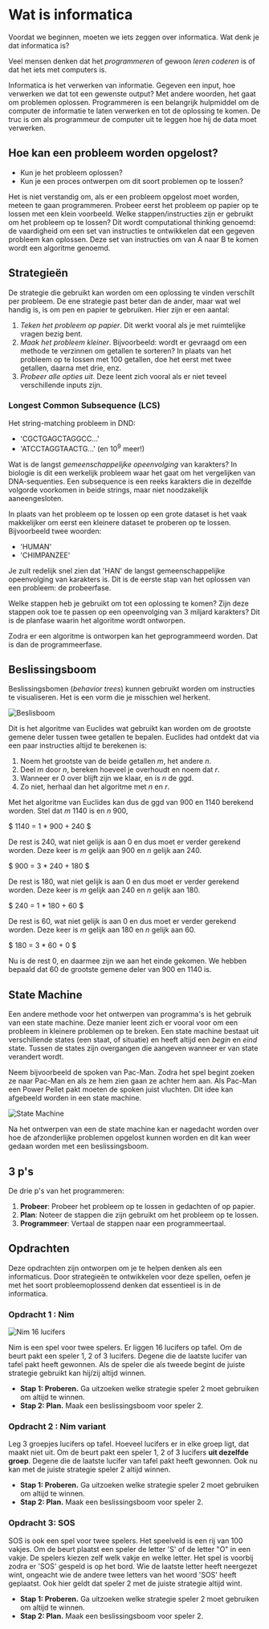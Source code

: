 # Wat is informatica

Voordat we beginnen, moeten we iets zeggen over informatica. Wat denk je dat informatica is?

Veel mensen denken dat het *programmeren* of gewoon *leren coderen* is of dat het iets met computers is.

Informatica is het verwerken van informatie. Gegeven een input, hoe verwerken we dat tot een gewenste output? Met andere woorden, het gaat om problemen oplossen. Programmeren is een belangrijk hulpmiddel om de computer de informatie te laten verwerken en tot de oplossing te komen. De truc is om als programmeur de computer uit te leggen hoe hij de data moet verwerken.

## Hoe kan een probleem worden opgelost?

- Kun je het probleem oplossen?
- Kun je een proces ontwerpen om dit soort problemen op te lossen?

Het is niet verstandig om, als er een probleem opgelost moet worden, meteen te gaan programmeren. Probeer eerst het probleem op papier op te lossen met een klein voorbeeld. Welke stappen/instructies zijn er gebruikt om het probleem op te lossen? Dit wordt computational thinking genoemd: de vaardigheid om een set van instructies te ontwikkelen dat een gegeven probleem kan oplossen. Deze set van instructies om van A naar B te komen wordt een algoritme genoemd.

## Strategieën

De strategie die gebruikt kan worden om een oplossing te vinden verschilt per probleem. De ene strategie past beter dan de ander, maar wat wel handig is, is om pen en papier te gebruiken. Hier zijn er een aantal:

1. *Teken het probleem op papier*. Dit werkt vooral als je met ruimtelijke vragen bezig bent.
2. *Maak het probleem kleiner*. Bijvoorbeeld: wordt er gevraagd om een methode te verzinnen om getallen te sorteren? In plaats van het probleem op te lossen met 100 getallen, doe het eerst met twee getallen, daarna met drie, enz.
3. *Probeer alle opties uit*. Deze leent zich vooral als er niet teveel verschillende inputs zijn.

### Longest Common Subsequence (LCS)

Het string-matching probleem in DND:

- 'CGCTGAGCTAGGCC...'
- 'ATCCTAGGTAACTG...' (en $10^9$ meer!)

Wat is de langst *gemeenschappelijke opeenvolging* van karakters? In biologie is dit een werkelijk probleem waar het gaat om het vergelijken van DNA-sequenties. Een subsequence is een reeks karakters die in dezelfde volgorde voorkomen in beide strings, maar niet noodzakelijk aaneengesloten.

In plaats van het probleem op te lossen op een grote dataset is het vaak makkelijker om eerst een kleinere dataset te proberen op te lossen. Bijvoorbeeld twee woorden:
- 'HUMAN'
- 'CHIMPANZEE'

Je zult redelijk snel zien dat 'HAN' de langst gemeenschappelijke opeenvolging van karakters is. Dit is de eerste stap van het oplossen van een probleem: de probeerfase.

Welke stappen heb je gebruikt om tot een oplossing te komen? Zijn deze stappen ook toe te passen op een opeenvolging van 3 miljard karakters? Dit is de planfase waarin het algoritme wordt ontworpen.

Zodra er een algoritme is ontworpen kan het geprogrammeerd worden. Dat is dan de programmeerfase.

## Beslissingsboom

Beslissingsbomen (*behavior trees*) kunnen gebruikt worden om instructies te visualiseren. Het is een vorm die je misschien wel herkent.

![Beslisboom](images/1/beslisboom.gif)

Dit is het algoritme van Euclides wat gebruikt kan worden om de grootste gemene deler tussen twee getallen te bepalen. Euclides had ontdekt dat via een paar instructies altijd te berekenen is:

1. Noem het grootste van de beide getallen *m*, het andere *n*.
2. Deel *m* door *n*, bereken hoeveel je overhoudt en noem dat *r*.
3. Wanneer er 0 over blijft zijn we klaar, en is *n* de ggd.
4. Zo niet, herhaal dan het algoritme met *n* en *r*.

Met het algoritme van Euclides kan dus de ggd van 900 en 1140 berekend worden.
Stel dat *m* 1140 is en *n* 900,

$ 1140 = 1 * 900 + 240 $

De rest is 240, wat niet gelijk is aan 0 en dus moet er verder gerekend worden. Deze keer is *m* gelijk aan 900 en *n* gelijk aan 240.

$ 900 = 3 * 240 + 180 $

De rest is 180, wat niet gelijk is aan 0 en dus moet er verder gerekend worden. Deze keer is *m* gelijk aan 240 en *n* gelijk aan 180.

$ 240 = 1 * 180 + 60 $

De rest is 60, wat niet gelijk is aan 0 en dus moet er verder gerekend worden. Deze keer is *m* gelijk aan 180 en *n* gelijk aan 60.

$ 180 = 3 * 60 + 0 $

Nu is de rest 0, en daarmee zijn we aan het einde gekomen. We hebben bepaald dat 60 de grootste gemene deler van 900 en 1140 is.

## State Machine

Een andere methode voor het ontwerpen van programma's is het gebruik van een state machine. Deze manier leent zich er vooral voor om een probleem in kleinere problemen op te breken. Een state machine bestaat uit verschillende states (een staat, of situatie) en heeft altijd een *begin* en *eind* state. Tussen de states zijn overgangen die aangeven wanneer er van state verandert wordt.

Neem bijvoorbeeld de spoken van Pac-Man. Zodra het spel begint zoeken ze naar Pac-Man en als ze hem zien gaan ze achter hem aan. Als Pac-Man een Power Pellet pakt moeten de spoken juist vluchten. Dit idee kan afgebeeld worden in een state machine.

![State Machine](images/1/pacmanStates.png)

Na het ontwerpen van een de state machine kan er nagedacht worden over hoe de afzonderlijke problemen opgelost kunnen worden en dit kan weer gedaan worden met een beslissingsboom.

## 3 p's

De drie p's van het programmeren:
1. **Probeer**: Probeer het probleem op te lossen in gedachten of op papier.
2. **Plan**: Noteer de stappen die zijn gebruikt om het probleem op te lossen.
3. **Programmeer**: Vertaal de stappen naar een programmeertaal.

## Opdrachten

Deze opdrachten zijn ontworpen om je te helpen denken als een informaticus. Door strategieën te ontwikkelen voor deze spellen, oefen je met het soort probleemoplossend denken dat essentieel is in de informatica.

### Opdracht 1 : Nim

![Nim 16 lucifers](images/1/NimGame.png)

Nim is een spel voor twee spelers. Er liggen 16 lucifers op tafel. Om de beurt pakt een speler 1, 2 of 3 lucifers. Degene die de laatste lucifer van tafel pakt heeft gewonnen. Als de speler die als tweede begint de juiste strategie gebruikt kan hij/zij altijd winnen.

- **Stap 1: Proberen.** Ga uitzoeken welke strategie speler 2 moet gebruiken om altijd te winnen.
- **Stap 2: Plan.** Maak een beslissingsboom voor speler 2.

### Opdracht 2 : Nim variant

Leg 3 groepjes lucifers op tafel. Hoeveel lucifers er in elke groep ligt, dat maakt niet uit. Om de beurt pakt een speler 1, 2 of 3 lucifers **uit dezelfde groep**. Degene die de laatste lucifer van tafel pakt heeft gewonnen. Ook nu kan met de juiste strategie speler 2 altijd winnen.

- **Stap 1: Proberen.** Ga uitzoeken welke strategie speler 2 moet gebruiken om altijd te winnen.
- **Stap 2: Plan.** Maak een beslissingsboom voor speler 2.

### Opdracht 3: SOS

SOS is ook een spel voor twee spelers. Het speelveld is een rij van 100 vakjes. Om de beurt plaatst een speler de letter 'S' of de letter "O" in een vakje. De spelers kiezen zelf welk vakje en welke letter. Het spel is voorbij zodra er 'SOS' gespeld is op het bord. Wie de laatste letter heeft neergezet wint, ongeacht wie de andere twee letters van het woord 'SOS' heeft geplaatst.
Ook hier geldt dat speler 2 met de juiste strategie altijd wint.

- **Stap 1: Proberen.** Ga uitzoeken welke strategie speler 2 moet gebruiken om altijd te winnen.
- **Stap 2: Plan.** Maak een beslissingsboom voor speler 2.